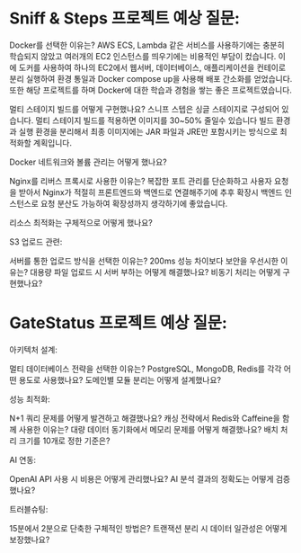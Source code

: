 # Sniff & Steps 프로젝트 예상 질문:

Docker를 선택한 이유는?
AWS ECS, Lambda 같은 서비스를 사용하기에는 충분히 학습되지 않았고
여러개의 EC2 인스턴스를 띄우기에는 비용적인 부담이 컸습니다.
이에 도커를 사용하여 하나의 EC2에서 웹서버, 데이터베이스, 애플리케이션을 컨테이로 분리 실행하여
환경 통일과 Docker compose up을 사용해 배포 간소화를 얻었습니다.
또한 해당 프로젝트를 하며 Docker에 대한 학습과 경험을 쌓는 좋은 프로젝트였습니다.


멀티 스테이지 빌드를 어떻게 구현했나요?
스니프 스텝은 싱글 스테이지로 구성되어 있습니다.
멀티 스테이지 빌드를 적용하면 이미지를 30~50% 줄일수 있습니다
빌드 환경과 실행 환경을 분리해서 최종 이미지에는 JAR 파일과 JRE만 포함시키는 방식으로 최적화할 계획입니다.


Docker 네트워크와 볼륨 관리는 어떻게 했나요?

Nginx를 리버스 프록시로 사용한 이유는?
복잡한 포트 관리를 단순화하고 사용자 요청을 받아서 Nginx가 적절히 프론트엔드와 백엔드로 연결해주기에 
추후 확장시 백엔드 인스턴스로 요청 분산도 가능하여 확장성까지 생각하기에 좋았습니다.


리소스 최적화는 구체적으로 어떻게 했나요?

S3 업로드 관련:

서버를 통한 업로드 방식을 선택한 이유는?
200ms 성능 차이보다 보안을 우선시한 이유는?
대용량 파일 업로드 시 서버 부하는 어떻게 해결했나요?
비동기 처리는 어떻게 구현했나요?

# GateStatus 프로젝트 예상 질문:


아키텍처 설계:

멀티 데이터베이스 전략을 선택한 이유는?
PostgreSQL, MongoDB, Redis를 각각 어떤 용도로 사용했나요?
도메인별 모듈 분리는 어떻게 설계했나요?

성능 최적화:

N+1 쿼리 문제를 어떻게 발견하고 해결했나요?
캐싱 전략에서 Redis와 Caffeine을 함께 사용한 이유는?
대량 데이터 동기화에서 메모리 문제를 어떻게 해결했나요?
배치 처리 크기를 10개로 정한 기준은?

AI 연동:

OpenAI API 사용 시 비용은 어떻게 관리했나요?
AI 분석 결과의 정확도는 어떻게 검증했나요?

트러블슈팅:

15분에서 2분으로 단축한 구체적인 방법은?
트랜잭션 분리 시 데이터 일관성은 어떻게 보장했나요?